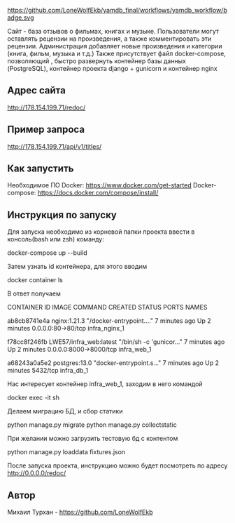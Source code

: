 https://github.com/LoneWolfEkb/yamdb_final/workflows/yamdb_workflow/badge.svg

Сайт - база отзывов о фильмах, книгах и музыке. Пользователи могут оставлять рецензии на произведения, а также комментировать эти рецензии. Администрация добавляет новые произведения и категории (книга, фильм, музыка и т.д.) Также присутствует файл docker-compose, позволяющий , быстро развернуть контейнер базы данных (PostgreSQL), контейнер проекта django + gunicorn и контейнер nginx

Адрес сайта
---------------
http://178.154.199.71/redoc/

Пример запроса
---------------
http://178.154.199.71/api/v1/titles/

Как запустить
---------------
Необходимое ПО
Docker: https://www.docker.com/get-started
Docker-compose: https://docs.docker.com/compose/install/

Инструкция по запуску
---------------
Для запуска необходимо из корневой папки проекта ввести в консоль(bash или zsh) команду:

docker-compose up --build

Затем узнать id контейнера, для этого вводим

docker container ls

В ответ получаем

CONTAINER ID   IMAGE                     COMMAND                  CREATED         STATUS         PORTS                    NAMES

ab8cb8741e4a   nginx:1.21.3              "/docker-entrypoint.…"   7 minutes ago   Up 2 minutes   0.0.0.0:80->80/tcp       infra_nginx_1

f78cc8f246fb   LWE57/infra_web:latest   "/bin/sh -c 'gunicor…"   7 minutes ago   Up 2 minutes   0.0.0.0:8000->8000/tcp   infra_web_1

a68243a0a5e2   postgres:13.0             "docker-entrypoint.s…"   7 minutes ago   Up 2 minutes   5432/tcp                 infra_db_1

Нас интересует контейнер infra_web_1, заходим в него командой

docker exec -it <CONTAINER ID> sh

Делаем миграцию БД, и сбор статики

python manage.py migrate
python manage.py collectstatic

При желании можно загрузить тестовую бд с контентом

python manage.py loaddata fixtures.json

После запуска проекта, инструкцию можно будет посмотреть по адресу http://0.0.0.0/redoc/

Автор
---------------
Михаил Турхан - https://github.com/LoneWolfEkb

